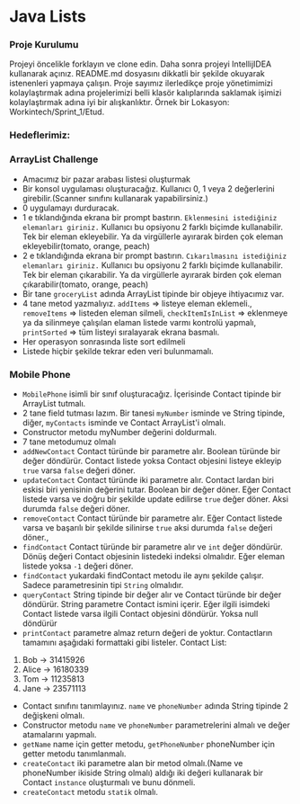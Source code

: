 #  Java Lists

### Proje Kurulumu

Projeyi öncelikle forklayın ve clone edin.
Daha sonra projeyi IntellijIDEA kullanarak açınız. README.md dosyasını dikkatli bir şekilde okuyarak istenenleri yapmaya çalışın.
Proje sayımız ilerledikçe proje yönetimimizi kolaylaştırmak adına projelerimizi belli klasör kalıplarında saklamak işimizi kolaylaştırmak adına iyi bir alışkanlıktır.
Örnek bir Lokasyon: Workintech/Sprint_1/Etud.

### Hedeflerimiz:

### ArrayList Challenge

 * Amacımız bir pazar arabası listesi oluşturmak
 * Bir konsol uygulaması oluşturacağız. Kullanıcı 0, 1 veya 2 değerlerini girebilir.(Scanner sınıfını kullanarak yapabilirsiniz.)
 * 0 uygulamayı durduracak.
 * 1 e tıklandığında ekrana bir prompt bastırın. ```Eklenmesini istediğiniz elemanları giriniz.``` Kullanıcı bu opsiyonu 2 farklı biçimde kullanabilir. Tek bir eleman ekleyebilir. Ya da virgüllerle ayırarak birden çok eleman ekleyebilir(tomato, orange, peach)
 * 2 e tıklandığında ekrana bir prompt bastırın. ```Cıkarılmasını istediğiniz elemanları giriniz.``` Kullanıcı bu opsiyonu 2 farklı biçimde kullanabilir. Tek bir eleman çıkarabilir. Ya da virgüllerle ayırarak birden çok eleman çıkarabilir(tomato, orange, peach)
 * Bir tane  ```groceryList``` adında ArrayList tipinde bir objeye ihtiyacımız var.
 * 4 tane metod yazmalıyız. ```addItems``` => listeye eleman eklemeli., ```removeItems``` => listeden eleman silmeli, ```checkItemIsInList``` => eklenmeye ya da silinmeye çalışılan elaman listede varmı kontrolü yapmalı, ```printSorted``` => tüm listeyi sıralayarak ekrana basmalı.
 * Her operasyon sonrasında liste sort edilmeli
 * Listede hiçbir şekilde tekrar eden veri bulunmamalı.
 
### Mobile Phone

* ```MobilePhone``` isimli bir sınıf oluşturacağız. İçerisinde Contact tipinde bir ArrayList tutmalı.
* 2 tane field tutması lazım. Bir tanesi ```myNumber``` isminde ve String tipinde, diğer, ```myContacts``` isminde ve Contact ArrayList'i olmalı.
* Constructor metodu myNumber değerini doldurmalı.
* 7 tane metodumuz olmalı
* ```addNewContact``` Contact türünde bir parametre alır. Boolean türünde bir değer döndürür. Contact listede yoksa Contact objesini listeye ekleyip ```true``` varsa ```false``` değeri döner.  
* ```updateContact``` Contact türünde iki parametre alır. Contact lardan biri eskisi biri yenisinin değerini tutar. Boolean bir değer döner. Eğer Contact listede varsa ve doğru bir şekilde update edilirse ```true``` değer döner. Aksi durumda  ```false``` değeri döner.
* ```removeContact``` Contact türünde bir parametre alır. Eğer Contact listede varsa ve başarılı bir şekilde silinirse ```true``` aksi durumda ```false``` değeri döner.,
* ```findContact``` Contact türünde bir parametre alır ve ```int``` değer döndürür. Dönüş değeri Contact objesinin listedeki indeksi olmalıdır. Eğer eleman listede yoksa ```-1``` değeri döner.
* ```findContact``` yukardaki findContact metodu ile aynı şekilde çalışır. Sadece parametresinin tipi ```String``` olmalıdır.
* ```queryContact``` String tipinde bir değer alır ve Contact türünde bir değer döndürür. String parametre Contact ismini içerir. Eğer ilgili isimdeki Contact listede varsa ilgili Contact objesini döndürür. Yoksa null döndürür
* ```printContact``` parametre almaz return değeri de yoktur. Contactların tamamını  aşağıdaki formattaki gibi listeler.
  Contact List:
1. Bob -> 31415926
2. Alice -> 16180339
3. Tom -> 11235813
4. Jane -> 23571113

* Contact sınıfını tanımlayınız. ```name``` ve ```phoneNumber``` adında String tipinde 2 değişkeni olmalı.
* Constructor metodu ```name``` ve ```phoneNumber``` parametrelerini almalı ve değer atamalarını yapmalı.
* ```getName``` name için getter metodu, ```getPhoneNumber``` phoneNumber için getter metodu tanımlanmalı. 
* ```createContact``` iki parametre alan bir metod olmalı.(Name ve phoneNumber ikiside String olmalı) aldığı iki değeri kullanarak bir Contact ```instance``` oluşturmalı ve bunu dönmeli.
* ```createContact``` metodu ```statik``` olmalı.
